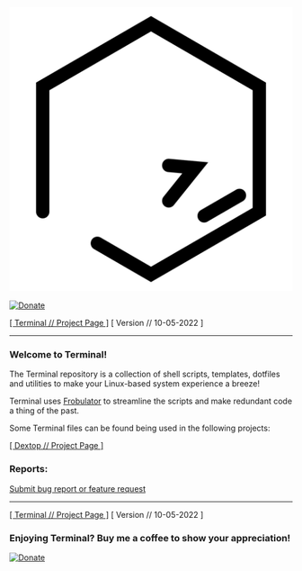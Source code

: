 ![terminal](https://raw.githubusercontent.com/nathaneltitane/terminal/main/terminal.svg)

[![Donate](https://img.shields.io/badge/Donate-PayPal-000000.svg?style=for-the-badge)](https://www.paypal.com/donate/?hosted_button_id=2WZT7PCW3XDX6)

[[ Terminal // Project Page ]](https://github.com/nathaneltitane/terminal) [ Version // 10-05-2022 ]

---

### Welcome to Terminal!

The Terminal repository is a  collection of shell scripts, templates, dotfiles and utilities to make your Linux-based system experience a breeze!

Terminal uses [Frobulator](https://github.com/nathaneltitane/frobulator) to streamline the scripts and make redundant code a thing of the past.

Some Terminal files can be found being used in the following projects:

[[ Dextop // Project Page ]](https://github.com/nathaneltitane/dextop)

### Reports:

[Submit bug report or feature request](https://github.com/nathaneltitane/terminal/issues)

---

[[ Terminal // Project Page ]](https://github.com/nathaneltitane/terminal) [ Version // 10-05-2022 ]

### Enjoying Terminal? Buy me a coffee to show your appreciation!

[![Donate](https://img.shields.io/badge/Donate-PayPal-000000.svg?style=for-the-badge)](https://www.paypal.com/donate/?hosted_button_id=2WZT7PCW3XDX6)
